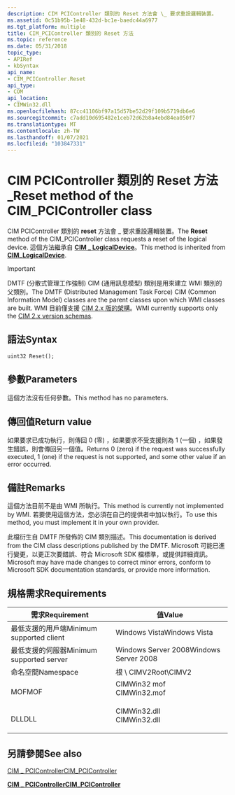 ```yaml
---
description: CIM PCIController 類別的 Reset 方法會 \_ 要求重設邏輯裝置。
ms.assetid: 0c51b95b-1e48-432d-bc1e-baedc44a6977
ms.tgt_platform: multiple
title: CIM_PCIController 類別的 Reset 方法
ms.topic: reference
ms.date: 05/31/2018
topic_type:
- APIRef
- kbSyntax
api_name:
- CIM_PCIController.Reset
api_type:
- COM
api_location:
- CIMWin32.dll
ms.openlocfilehash: 87cc41106bf97a15d57be52d29f109b5719db6e6
ms.sourcegitcommit: c7add10d695482e1ceb72d62b8a4ebd84ea050f7
ms.translationtype: MT
ms.contentlocale: zh-TW
ms.lasthandoff: 01/07/2021
ms.locfileid: "103847331"
---
```

# <a name="reset-method-of-the-cim_pcicontroller-class"></a><span data-ttu-id="9bd38-103">CIM PCIController 類別的 Reset 方法 \_</span><span class="sxs-lookup"><span data-stu-id="9bd38-103">Reset method of the CIM\_PCIController class</span></span>

<span data-ttu-id="9bd38-104">CIM PCIController 類別的 **reset** 方法會 \_ 要求重設邏輯裝置。</span><span class="sxs-lookup"><span data-stu-id="9bd38-104">The **Reset** method of the CIM\_PCIController class requests a reset of the logical device.</span></span> <span data-ttu-id="9bd38-105">這個方法繼承自 [**CIM \_ LogicalDevice**](cim-logicaldevice.md)。</span><span class="sxs-lookup"><span data-stu-id="9bd38-105">This method is inherited from [**CIM\_LogicalDevice**](cim-logicaldevice.md).</span></span>

> [!IMPORTANT]
> <span data-ttu-id="9bd38-106">DMTF (分散式管理工作強制) CIM (通用訊息模型) 類別是用來建立 WMI 類別的父類別。</span><span class="sxs-lookup"><span data-stu-id="9bd38-106">The DMTF (Distributed Management Task Force) CIM (Common Information Model) classes are the parent classes upon which WMI classes are built.</span></span> <span data-ttu-id="9bd38-107">WMI 目前僅支援 [CIM 2.x 版的架構](https://dmtf.org/standards/cim/schemas)。</span><span class="sxs-lookup"><span data-stu-id="9bd38-107">WMI currently supports only the [CIM 2.x version schemas](https://dmtf.org/standards/cim/schemas).</span></span>

 

## <a name="syntax"></a><span data-ttu-id="9bd38-108">語法</span><span class="sxs-lookup"><span data-stu-id="9bd38-108">Syntax</span></span>


```mof
uint32 Reset();
```



## <a name="parameters"></a><span data-ttu-id="9bd38-109">參數</span><span class="sxs-lookup"><span data-stu-id="9bd38-109">Parameters</span></span>

<span data-ttu-id="9bd38-110">這個方法沒有任何參數。</span><span class="sxs-lookup"><span data-stu-id="9bd38-110">This method has no parameters.</span></span>

## <a name="return-value"></a><span data-ttu-id="9bd38-111">傳回值</span><span class="sxs-lookup"><span data-stu-id="9bd38-111">Return value</span></span>

<span data-ttu-id="9bd38-112">如果要求已成功執行，則傳回 0 (零) ，如果要求不受支援則為 1 (一個) ，如果發生錯誤，則會傳回另一個值。</span><span class="sxs-lookup"><span data-stu-id="9bd38-112">Returns 0 (zero) if the request was successfully executed, 1 (one) if the request is not supported, and some other value if an error occurred.</span></span>

## <a name="remarks"></a><span data-ttu-id="9bd38-113">備註</span><span class="sxs-lookup"><span data-stu-id="9bd38-113">Remarks</span></span>

<span data-ttu-id="9bd38-114">這個方法目前不是由 WMI 所執行。</span><span class="sxs-lookup"><span data-stu-id="9bd38-114">This method is currently not implemented by WMI.</span></span> <span data-ttu-id="9bd38-115">若要使用這個方法，您必須在自己的提供者中加以執行。</span><span class="sxs-lookup"><span data-stu-id="9bd38-115">To use this method, you must implement it in your own provider.</span></span>

<span data-ttu-id="9bd38-116">此檔衍生自 DMTF 所發佈的 CIM 類別描述。</span><span class="sxs-lookup"><span data-stu-id="9bd38-116">This documentation is derived from the CIM class descriptions published by the DMTF.</span></span> <span data-ttu-id="9bd38-117">Microsoft 可能已進行變更，以更正次要錯誤、符合 Microsoft SDK 檔標準，或提供詳細資訊。</span><span class="sxs-lookup"><span data-stu-id="9bd38-117">Microsoft may have made changes to correct minor errors, conform to Microsoft SDK documentation standards, or provide more information.</span></span>

## <a name="requirements"></a><span data-ttu-id="9bd38-118">規格需求</span><span class="sxs-lookup"><span data-stu-id="9bd38-118">Requirements</span></span>



| <span data-ttu-id="9bd38-119">需求</span><span class="sxs-lookup"><span data-stu-id="9bd38-119">Requirement</span></span> | <span data-ttu-id="9bd38-120">值</span><span class="sxs-lookup"><span data-stu-id="9bd38-120">Value</span></span> |
|-------------------------------------|-----------------------------------------------------------------------------------------|
| <span data-ttu-id="9bd38-121">最低支援的用戶端</span><span class="sxs-lookup"><span data-stu-id="9bd38-121">Minimum supported client</span></span><br/> | <span data-ttu-id="9bd38-122">Windows Vista</span><span class="sxs-lookup"><span data-stu-id="9bd38-122">Windows Vista</span></span><br/>                                                                |
| <span data-ttu-id="9bd38-123">最低支援的伺服器</span><span class="sxs-lookup"><span data-stu-id="9bd38-123">Minimum supported server</span></span><br/> | <span data-ttu-id="9bd38-124">Windows Server 2008</span><span class="sxs-lookup"><span data-stu-id="9bd38-124">Windows Server 2008</span></span><br/>                                                          |
| <span data-ttu-id="9bd38-125">命名空間</span><span class="sxs-lookup"><span data-stu-id="9bd38-125">Namespace</span></span><br/>                | <span data-ttu-id="9bd38-126">根 \\ CIMV2</span><span class="sxs-lookup"><span data-stu-id="9bd38-126">Root\\CIMV2</span></span><br/>                                                                  |
| <span data-ttu-id="9bd38-127">MOF</span><span class="sxs-lookup"><span data-stu-id="9bd38-127">MOF</span></span><br/>                      | <dl> <span data-ttu-id="9bd38-128"><dt>CIMWin32 mof</dt></span><span class="sxs-lookup"><span data-stu-id="9bd38-128"><dt>CIMWin32.mof</dt></span></span> </dl> |
| <span data-ttu-id="9bd38-129">DLL</span><span class="sxs-lookup"><span data-stu-id="9bd38-129">DLL</span></span><br/>                      | <dl> <span data-ttu-id="9bd38-130"><dt>CIMWin32.dll</dt></span><span class="sxs-lookup"><span data-stu-id="9bd38-130"><dt>CIMWin32.dll</dt></span></span> </dl> |



## <a name="see-also"></a><span data-ttu-id="9bd38-131">另請參閱</span><span class="sxs-lookup"><span data-stu-id="9bd38-131">See also</span></span>

<dl> <dt>

[<span data-ttu-id="9bd38-132">CIM \_ PCIController</span><span class="sxs-lookup"><span data-stu-id="9bd38-132">CIM\_PCIController</span></span>](reset-method-in-class-cim-pcicontroller.md)
</dt> <dt>

[<span data-ttu-id="9bd38-133">**CIM \_ PCIController**</span><span class="sxs-lookup"><span data-stu-id="9bd38-133">**CIM\_PCIController**</span></span>](cim-pcicontroller.md)
</dt> </dl>

 

 




